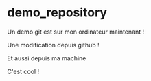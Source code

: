 # demo_repository
Un demo git est sur mon ordinateur maintenant !

Une modification depuis github !

Et aussi depuis ma machine

C'est cool !

